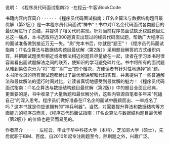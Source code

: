 说明：
《程序员代码面试指南2》-左程云-牛客\BookCode

书籍内容内容简介  · · · · · ·
  《程序员代码面试指南：IT名企算法与数据结构题目最优解（第2版）》是一本程序员代码面试"神书”！书中对IT名企代码面试各类题目的最优解进行了总结，并提供了相关代码实现。针对当前程序员面试缺乏权威题目汇总这一痛点，本书选取将近300道真实出现过的经典代码面试题，帮助广大程序员的面试准备做到接近万无一失。"刷”完本书后，你就是"题王”！《程序员代码面试指南：IT名企算法与数据结构题目最优解（第2版）》采用题目解答的方式组织内容，并把面试题类型相近或者解法相近的题目尽量放在一起，读者在学习本书时很容易看出面试题解法之间的联系，使知识的学习避免碎片化。书中将所有的面试题从难到易依次分为"将”“校”“尉”“士”四个档次，方便读者有针对性地选择"刷”题。本书所收录的所有面试题都给出了最优解讲解和代码实现，并且提供了一些普通解法和最优解法的运行时间对比，让读者真切地感受到最优解的魅力！《程序员代码面试指南：IT名企算法与数据结构题目最优解（第2版）》中的题目全面且经典，更重要的是，书中收录了大量新题和最优解分析，这些内容源自笔者多年来"死磕自己”的深入思考。程序员们做好准备在IT名企的面试中脱颖而出、一举成名了吗？这本书就是你应该拥有的"神兵利器”。当然，对需要提升算法和数据结构等方面能力的程序员而言，《程序员代码面试指南：IT名企算法与数据结构题目最优解（第2版）》的价值也是显而易见的。
  
  作者简介  · · · · · ·
  左程云，毕业于华中科技大学（本科）、芝加哥大学（硕士），先后就职于IBM、百度。自2010年起专注刷题至今。除刷题之外，兴趣广泛。
  
  




